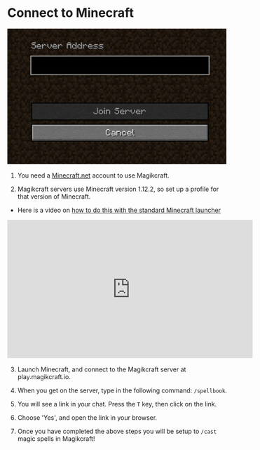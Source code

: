 # Connect to Minecraft

<img src="https://github.com/Magikcraft/magikcraft-content/blob/master/assets/images/connect-to-magikcraft%20(1).gif?raw=true" alt="Connect to magikcraft.io" width="500"/> 

1. You need a [Minecraft.net](www.minecraft.net) account to use Magikcraft. 

2. Magikcraft servers use Minecraft version 1.12.2, so set up a profile for that version of Minecraft. 

  * Here is a video on [how to do this with the standard Minecraft launcher](https://www.youtube.com/watch?v=OZZlLqkapk0)
  <iframe width="560" height="315" src="https://www.youtube.com/embed/6L2dOeYA1e8?rel=0" frameborder="0" allowfullscreen></iframe>
  
3. Launch Minecraft, and connect to the Magikcraft server at play.magikcraft.io. 

4. When you get on the server, type in the following command: `/spellbook`.

5. You will see a link in your chat. Press the `T` key, then click on the link.

6. Choose 'Yes', and open the link in your browser.

7. Once you have completed the above steps you will be setup to `/cast` magic spells in Magikcraft! 


